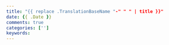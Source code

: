 ```yaml
---
title: "{{ replace .TranslationBaseName "-" " " | title }}"
date: {{ .Date }}
comments: true
categories: ['']
keywords:
---
```

